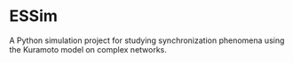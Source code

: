 # ESSim
A Python simulation project for studying synchronization phenomena using the Kuramoto model on complex networks.
